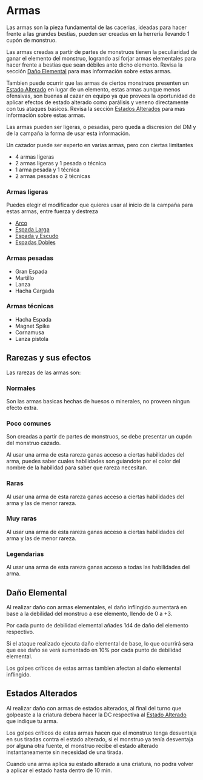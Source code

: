 <link rel="stylesheet" href="../base.css">

# Armas

Las armas son la pieza fundamental de las cacerias, ideadas para hacer frente a las grandes bestias, pueden ser creadas en la herreria llevando 1 cupón de monstruo.

Las armas creadas a partir de partes de monstruos tienen la peculiaridad de ganar el elemento del monstruo, logrando así forjar armas elementales para hacer frente a bestias que sean débiles ante dicho elemento. Revisa la sección [Daño Elemental](#daño-elemental) para mas información sobre estas armas.

Tambien puede ocurrir que las armas de ciertos monstruos presenten un [Estado Alterado](../Mecanicas/Estados%20Alterados/Estados%20Alterados.html) en lugar de un elemento, estas armas aunque menos ofensivas, son buenas al cazar en equipo ya que provees la oportunidad de aplicar efectos de estado alterado como parálisis y veneno directamente con tus ataques basicos. Revisa la sección [Estados Alterados](#estados-alterados) para mas información sobre estas armas.

Las armas pueden ser ligeras, o pesadas, pero queda a discresion del DM y de la campaña la forma de usar esta información.

Un cazador puede ser experto en varias armas, pero con ciertas limitantes

- 4 armas ligeras
- 2 armas ligeras y 1 pesada o técnica
- 1 arma pesada y 1 técnica
- 2 armas pesadas o 2 técnicas

### Armas ligeras

Puedes elegir el modificador que quieres usar al inicio de la campaña para estas armas, entre fuerza y destreza

- [Arco](Arco/Arco.html)
- [Espada Larga](Espada%20Larga/Espada%20Larga.html)
- [Espada y Escudo](Espada%20y%20Escudo/Espada%20y%20Escudo.html)
- [Espadas Dobles](Espadas%20Dobles/Espadas%20Dobles.html)

### Armas pesadas

- Gran Espada
- Martillo
- Lanza
- Hacha Cargada

### Armas técnicas

- Hacha Espada
- Magnet Spike
- Cornamusa
- Lanza pistola

## Rarezas y sus efectos

Las rarezas de las armas son:

### Normales

Son las armas basicas hechas de huesos o minerales, no proveen ningun efecto extra.

### <span style='color:var(--poco-comun)'>Poco comunes</span>

Son creadas a partir de partes de monstruos, se debe presentar un cupón del monstruo cazado.

Al usar una arma de esta rareza ganas acceso a ciertas <span style='color:var(--poco-comun)'>habilidades del arma</span>, puedes saber cuales habilidades son guiandote por el color del nombre de la habilidad para saber que rareza necesitan.

### <span style='color:var(--raro)'>Raras</span>

Al usar una arma de esta rareza ganas acceso a ciertas <span style='color:var(--raro)'>habilidades del arma</span> y las de menor rareza.

### <span style='color:var(--muy-raro)'>Muy raras</span>

Al usar una arma de esta rareza ganas acceso a ciertas <span style='color:var(--muy-raro)'>habilidades del arma</span> y las de menor rareza.

### <span style='color:var(--legendario)'>Legendarias</span>

Al usar una arma de esta rareza ganas acceso a todas las <span style='color:var(--legendario)'>habilidades del arma</span>.

## Daño Elemental

Al realizar daño con armas elementales, el daño inflingido aumentará en base a la debilidad del monstruo a ese elemento, llendo de 0 a +3.

Por cada punto de debilidad elemental añades <span style='color:var(--ataque)'>1d4</span> de daño del elemento respectivo.

Si el ataque realizado ejecuta daño elemental de base, lo que ocurrirá sera que ese daño se verá aumentado en 10% por cada punto de debilidad elemental.

Los golpes críticos de estas armas tambien afectan al daño elemental inflingido.

## Estados Alterados

Al realizar daño con armas de estados alterados, al final del turno que golpeaste a la criatura debera hacer la DC respectiva al [Estado Alterado](../Mecanicas/Estados%20Alterados/Estados%20Alterados.html) que indique tu arma.

Los golpes críticos de estas armas hacen que el monstruo tenga desventaja en sus tiradas contra el estado alterado, si el monstruo ya tenía desventaja por alguna otra fuente, el monstruo recibe el estado alterado instantaneamente sin necesidad de una tirada.

Cuando una arma aplica su estado alterado a una criatura, no podra volver a aplicar el estado hasta dentro de 10 min.